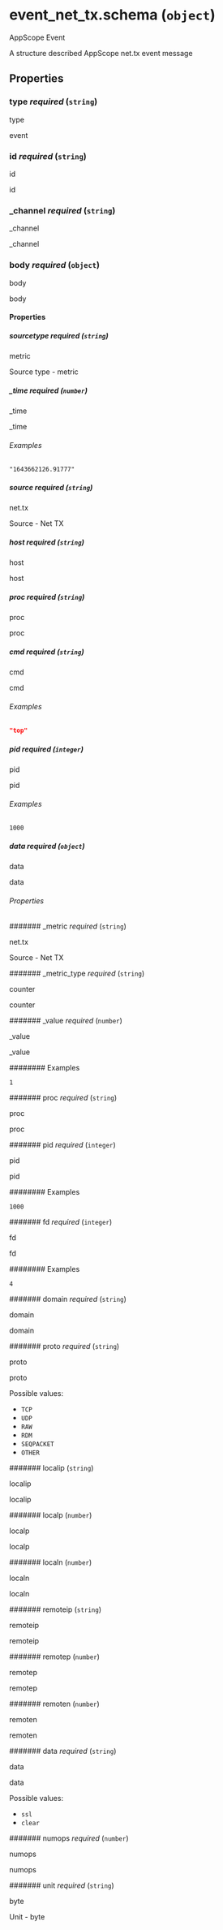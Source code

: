 # event_net_tx.schema (`object`)

AppScope Event

A structure described AppScope net.tx event message

## Properties

### type _required_ (`string`)

type

event

### id _required_ (`string`)

id

id

### _channel _required_ (`string`)

_channel

_channel

### body _required_ (`object`)

body

body

#### Properties

##### sourcetype _required_ (`string`)

metric

Source type - metric

##### _time _required_ (`number`)

_time

_time

###### Examples

`"1643662126.91777"`

##### source _required_ (`string`)

net.tx

Source - Net TX

##### host _required_ (`string`)

host

host

##### proc _required_ (`string`)

proc

proc

##### cmd _required_ (`string`)

cmd

cmd

###### Examples

```json
"top"
```

##### pid _required_ (`integer`)

pid

pid

###### Examples

`1000`

##### data _required_ (`object`)

data

data

###### Properties

####### _metric _required_ (`string`)

net.tx

Source - Net TX

####### _metric_type _required_ (`string`)

counter

counter

####### _value _required_ (`number`)

_value

_value

######## Examples

`1`

####### proc _required_ (`string`)

proc

proc

####### pid _required_ (`integer`)

pid

pid

######## Examples

`1000`

####### fd _required_ (`integer`)

fd

fd

######## Examples

`4`

####### domain _required_ (`string`)

domain

domain

####### proto _required_ (`string`)

proto

proto

Possible values:

- `TCP`
- `UDP`
- `RAW`
- `RDM`
- `SEQPACKET`
- `OTHER`

####### localip (`string`)

localip

localip

####### localp (`number`)

localp

localp

####### localn (`number`)

localn

localn

####### remoteip (`string`)

remoteip

remoteip

####### remotep (`number`)

remotep

remotep

####### remoten (`number`)

remoten

remoten

####### data _required_ (`string`)

data

data

Possible values:

- `ssl`
- `clear`

####### numops _required_ (`number`)

numops

numops

####### unit _required_ (`string`)

byte

Unit - byte


